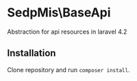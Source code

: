 # SedpMis\BaseApi

Abstraction for api resources in laravel 4.2

## Installation

Clone repository and run `composer install`.